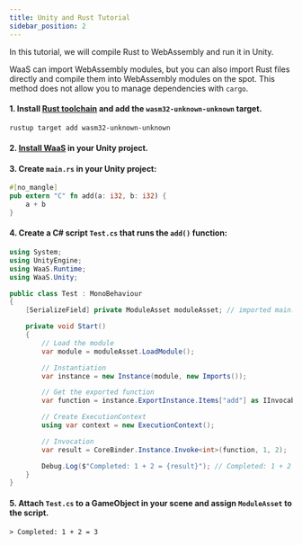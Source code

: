 ```yaml
---
title: Unity and Rust Tutorial
sidebar_position: 2
---
```


In this tutorial, we will compile Rust to WebAssembly and run it in Unity.

WaaS can import WebAssembly modules, but you can also import Rust files directly and compile them into WebAssembly modules on the spot. This method does not allow you to manage dependencies with `cargo`.

#### 1. Install [Rust toolchain](https://www.rust-lang.org/learn/get-started) and add the `wasm32-unknown-unknown` target.

```sh
rustup target add wasm32-unknown-unknown
```

#### 2. [Install WaaS](./installation.md) in your Unity project.

#### 3. Create `main.rs` in your Unity project:

```rust
#[no_mangle]
pub extern "C" fn add(a: i32, b: i32) {
    a + b
}
```

#### 4. Create a C# script `Test.cs` that runs the `add()` function:

```csharp
using System;
using UnityEngine;
using WaaS.Runtime;
using WaaS.Unity;

public class Test : MonoBehaviour
{
    [SerializeField] private ModuleAsset moduleAsset; // imported main.rs

    private void Start()
    {
        // Load the module
        var module = moduleAsset.LoadModule();

        // Instantiation
        var instance = new Instance(module, new Imports());

        // Get the exported function
        var function = instance.ExportInstance.Items["add"] as IInvocableFunction;

        // Create ExecutionContext
        using var context = new ExecutionContext();

        // Invocation
        var result = CoreBinder.Instance.Invoke<int>(function, 1, 2);

        Debug.Log($"Completed: 1 + 2 = {result}"); // Completed: 1 + 2 = 3
    }
}
```

#### 5. Attach `Test.cs` to a GameObject in your scene and assign `ModuleAsset` to the script.

```
> Completed: 1 + 2 = 3
```

